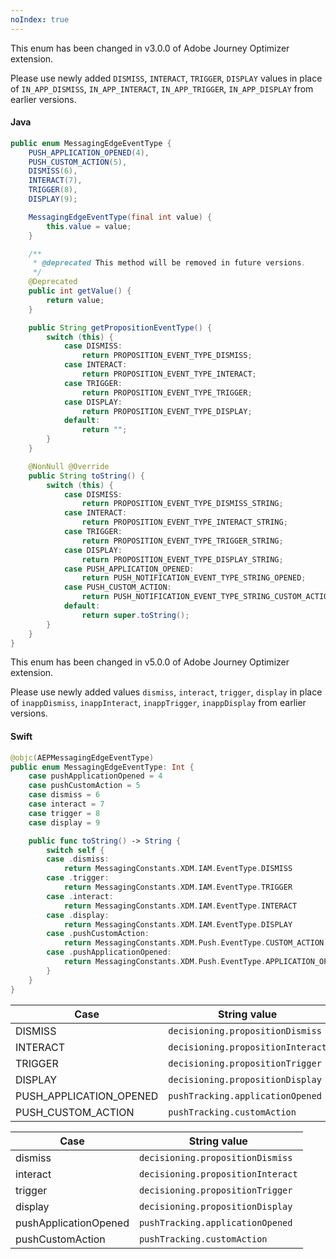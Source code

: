 ```yaml
---
noIndex: true
---
```


<Variant platform="android" function="enum" repeat="3"/>

<InlineNestedAlert variant="warning" header="true" iconPosition="left">

This enum has been changed in v3.0.0 of Adobe Journey Optimizer extension.

Please use newly added `DISMISS`, `INTERACT`, `TRIGGER`, `DISPLAY` values in place of `IN_APP_DISMISS`, `IN_APP_INTERACT`, `IN_APP_TRIGGER`, `IN_APP_DISPLAY` from earlier versions.

</InlineNestedAlert>

#### Java

```java
public enum MessagingEdgeEventType {
    PUSH_APPLICATION_OPENED(4),
    PUSH_CUSTOM_ACTION(5),
    DISMISS(6),
    INTERACT(7),
    TRIGGER(8),
    DISPLAY(9);

    MessagingEdgeEventType(final int value) {
        this.value = value;
    }

    /**
     * @deprecated This method will be removed in future versions.
     */
    @Deprecated
    public int getValue() {
        return value;
    }

    public String getPropositionEventType() {
        switch (this) {
            case DISMISS:
                return PROPOSITION_EVENT_TYPE_DISMISS;
            case INTERACT:
                return PROPOSITION_EVENT_TYPE_INTERACT;
            case TRIGGER:
                return PROPOSITION_EVENT_TYPE_TRIGGER;
            case DISPLAY:
                return PROPOSITION_EVENT_TYPE_DISPLAY;
            default:
                return "";
        }
    }

    @NonNull @Override
    public String toString() {
        switch (this) {
            case DISMISS:
                return PROPOSITION_EVENT_TYPE_DISMISS_STRING;
            case INTERACT:
                return PROPOSITION_EVENT_TYPE_INTERACT_STRING;
            case TRIGGER:
                return PROPOSITION_EVENT_TYPE_TRIGGER_STRING;
            case DISPLAY:
                return PROPOSITION_EVENT_TYPE_DISPLAY_STRING;
            case PUSH_APPLICATION_OPENED:
                return PUSH_NOTIFICATION_EVENT_TYPE_STRING_OPENED;
            case PUSH_CUSTOM_ACTION:
                return PUSH_NOTIFICATION_EVENT_TYPE_STRING_CUSTOM_ACTION;
            default:
                return super.toString();
        }
    }
}
```

<Variant platform="ios" function="enum" repeat="3"/>

<InlineNestedAlert variant="warning" header="true" iconPosition="left">

This enum has been changed in v5.0.0 of Adobe Journey Optimizer extension.

Please use newly added  values `dismiss`, `interact`, `trigger`, `display` in place of `inappDismiss`, `inappInteract`, `inappTrigger`, `inappDisplay` from earlier versions.

</InlineNestedAlert>

#### Swift

```swift
@objc(AEPMessagingEdgeEventType)
public enum MessagingEdgeEventType: Int {    
    case pushApplicationOpened = 4
    case pushCustomAction = 5
    case dismiss = 6
    case interact = 7
    case trigger = 8
    case display = 9

    public func toString() -> String {
        switch self {
        case .dismiss:
            return MessagingConstants.XDM.IAM.EventType.DISMISS
        case .trigger:
            return MessagingConstants.XDM.IAM.EventType.TRIGGER
        case .interact:
            return MessagingConstants.XDM.IAM.EventType.INTERACT
        case .display:
            return MessagingConstants.XDM.IAM.EventType.DISPLAY
        case .pushCustomAction:
            return MessagingConstants.XDM.Push.EventType.CUSTOM_ACTION
        case .pushApplicationOpened:
            return MessagingConstants.XDM.Push.EventType.APPLICATION_OPENED
        }
    }
}
```

<Variant platform="android" function="string-values" repeat="1"/>

| Case | String value |
| ---- | ------------ |
| DISMISS | `decisioning.propositionDismiss` |
| INTERACT | `decisioning.propositionInteract` |
| TRIGGER | `decisioning.propositionTrigger` |
| DISPLAY | `decisioning.propositionDisplay` |
| PUSH_APPLICATION_OPENED | `pushTracking.applicationOpened` |
| PUSH_CUSTOM_ACTION | `pushTracking.customAction` |

<Variant platform="ios" function="string-values" repeat="1"/>

| Case | String value |
| ---- | ------------ |
| dismiss | `decisioning.propositionDismiss` |
| interact | `decisioning.propositionInteract` |
| trigger | `decisioning.propositionTrigger` |
| display | `decisioning.propositionDisplay` |
| pushApplicationOpened | `pushTracking.applicationOpened` |
| pushCustomAction | `pushTracking.customAction` |
